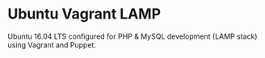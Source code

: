 # Ubuntu Vagrant LAMP
Ubuntu 16.04 LTS configured for PHP & MySQL development (LAMP stack) using Vagrant and Puppet.